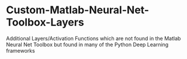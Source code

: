 # Custom-Matlab-Neural-Net-Toolbox-Layers
Additional Layers/Activation Functions which are not found in the Matlab Neural Net Toolbox but found in many of the Python Deep Learning frameworks
